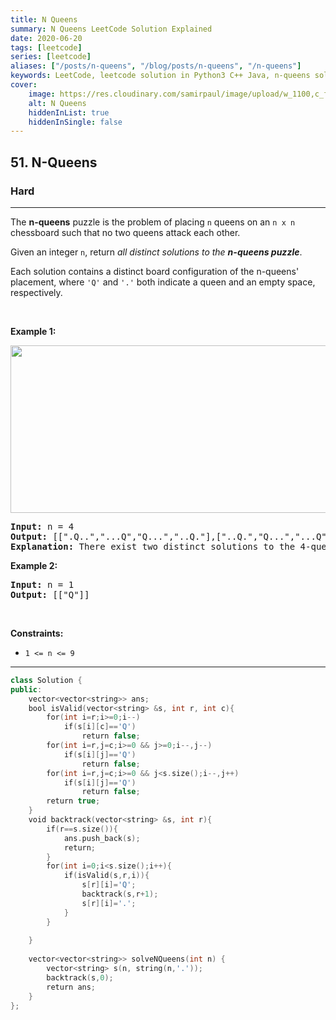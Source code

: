 ```yaml
---
title: N Queens
summary: N Queens LeetCode Solution Explained
date: 2020-06-20
tags: [leetcode]
series: [leetcode]
aliases: ["/posts/n-queens", "/blog/posts/n-queens", "/n-queens"]
keywords: LeetCode, leetcode solution in Python3 C++ Java, n-queens solution
cover:
    image: https://res.cloudinary.com/samirpaul/image/upload/w_1100,c_fit,co_rgb:FFFFFF,l_text:Arial_70_bold:N Queens/problem-solving.webp
    alt: N Queens
    hiddenInList: true
    hiddenInSingle: false
---
```



<h2>51. N-Queens</h2><h3>Hard</h3><hr><div><p>The <strong>n-queens</strong> puzzle is the problem of placing <code>n</code> queens on an <code>n x n</code> chessboard such that no two queens attack each other.</p>

<p>Given an integer <code>n</code>, return <em>all distinct solutions to the <strong>n-queens puzzle</strong></em>.</p>

<p>Each solution contains a distinct board configuration of the n-queens' placement, where <code>'Q'</code> and <code>'.'</code> both indicate a queen and an empty space, respectively.</p>

<p>&nbsp;</p>
<p><strong>Example 1:</strong></p>
<img alt="" src="https://assets.leetcode.com/uploads/2020/11/13/queens.jpg" style="width: 600px; height: 268px;">
<pre><strong>Input:</strong> n = 4
<strong>Output:</strong> [[".Q..","...Q","Q...","..Q."],["..Q.","Q...","...Q",".Q.."]]
<strong>Explanation:</strong> There exist two distinct solutions to the 4-queens puzzle as shown above
</pre>

<p><strong>Example 2:</strong></p>

<pre><strong>Input:</strong> n = 1
<strong>Output:</strong> [["Q"]]
</pre>

<p>&nbsp;</p>
<p><strong>Constraints:</strong></p>

<ul>
	<li><code>1 &lt;= n &lt;= 9</code></li>
</ul>
</div>

---




```cpp
class Solution {
public:
    vector<vector<string>> ans;
    bool isValid(vector<string> &s, int r, int c){
        for(int i=r;i>=0;i--)
            if(s[i][c]=='Q')
                return false;
        for(int i=r,j=c;i>=0 && j>=0;i--,j--)
            if(s[i][j]=='Q')
                return false;
        for(int i=r,j=c;i>=0 && j<s.size();i--,j++)
            if(s[i][j]=='Q')
                return false;
        return true;
    }
    void backtrack(vector<string> &s, int r){
        if(r==s.size()){
            ans.push_back(s);
            return;
        }
        for(int i=0;i<s.size();i++){
            if(isValid(s,r,i)){
                s[r][i]='Q';
                backtrack(s,r+1);
                s[r][i]='.';
            }
        }
            
    }
    
    vector<vector<string>> solveNQueens(int n) {
        vector<string> s(n, string(n,'.'));
        backtrack(s,0);
        return ans;
    }
};

```
